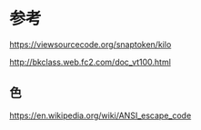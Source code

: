 # 参考

https://viewsourcecode.org/snaptoken/kilo

http://bkclass.web.fc2.com/doc_vt100.html

## 色

https://en.wikipedia.org/wiki/ANSI_escape_code
